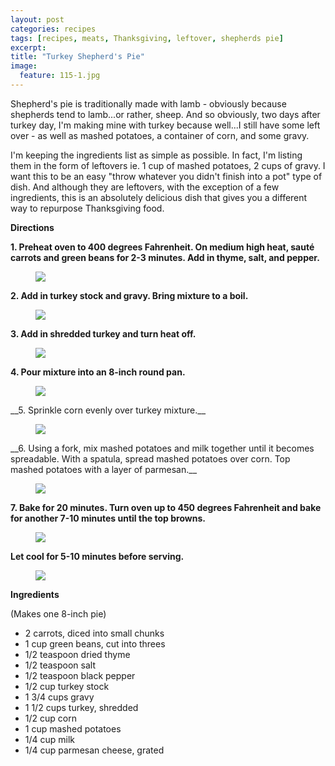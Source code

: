 ```yaml
---
layout: post
categories: recipes
tags: [recipes, meats, Thanksgiving, leftover, shepherds pie]
excerpt: 
title: "Turkey Shepherd's Pie"
image:
  feature: 115-1.jpg
---
```


Shepherd's pie is traditionally made with lamb - obviously because shepherds tend to lamb...or rather, sheep.  And so obviously, two days after turkey day, I'm making mine with turkey because well...I still have some left over - as well as mashed potatoes, a container of corn, and some gravy.

I'm keeping the ingredients list as simple as possible.  In fact, I'm listing them in the form of leftovers ie. 1 cup of mashed potatoes, 2 cups of gravy.  I want this to be an easy "throw whatever you didn't finish into a pot" type of dish.  And although they are leftovers, with the exception of a few ingredients, this is an absolutely delicious dish that gives you a different way to repurpose Thanksgiving food.

__Directions__


__1. Preheat oven to 400 degrees Fahrenheit.  On medium high heat, sauté carrots and green beans for 2-3 minutes.  Add in thyme, salt, and pepper.__

<figure> <img src='/images/115-2.jpg'> </figure>

__2. Add in turkey stock and gravy.  Bring mixture to a boil.__

<figure> <img src='/images/115-3.jpg'> </figure>

__3. Add in shredded turkey and turn heat off.__

<figure> <img src='/images/115-4.jpg'> </figure>

__4. Pour mixture into an 8-inch round pan.__

<figure> <img src='/images/115-5.jpg'> </figure>
__5. Sprinkle corn evenly over turkey mixture.__

<figure> <img src='/images/115-6.jpg'> </figure>
__6. Using a fork, mix mashed potatoes and milk together until it becomes spreadable.  With a spatula, spread mashed potatoes over corn.  Top mashed potatoes with a layer of parmesan.__

<figure> <img src='/images/115-7.jpg'> </figure>

__7. Bake for 20 minutes. Turn oven up to 450 degrees Fahrenheit and bake for another 7-10 minutes until the top browns.__

<figure> <img src='/images/115-8.jpg'> </figure>

__Let cool for 5-10 minutes before serving.__

<figure> <img src='/images/115-9.jpg'> </figure>


<section class='recipe'>
<p><strong>Ingredients</strong></p>

<p>(Makes one 8-inch pie)</p>

<ul><li>2 carrots, diced into small chunks</li><li>1 cup green beans, cut into threes</li><li>1/2 teaspoon dried thyme</li><li>1/2 teaspoon salt</li><li>1/2 teaspoon black pepper</li><li>1/2 cup turkey stock</li><li>1 3/4 cups gravy</li><li>1 1/2 cups turkey, shredded</li><li>1/2 cup corn</li><li>1 cup mashed potatoes</li><li>1/4 cup milk</li><li>1/4 cup parmesan cheese, grated</li></ul></section>